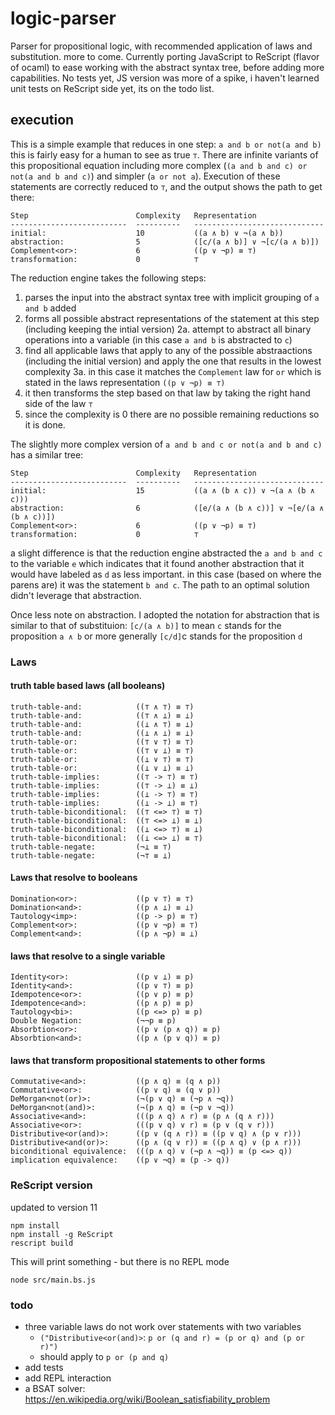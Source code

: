 # logic-parser
Parser for propositional logic, with recommended application of laws and substitution. more to come. Currently
porting JavaScript to ReScript (flavor of ocaml) to ease working with the abstract syntax tree, before adding
more capabilities.  No tests yet, JS version was more of a spike, i haven't learned unit tests on ReScript side yet,
its on the todo list.


## execution
This is a simple example that reduces in one step: `a and b or not(a and b)` this is fairly easy for a human to see 
as true `⊤`.  There are infinite variants of this propositional equation including more complex 
(`(a and b and c) or not(a and b and c)`) and simpler (`a or not a`).  Execution of these statements are correctly 
reduced to `⊤`, and the output shows the path to get there:
```
Step                        Complexity   Representation
--------------------------  ----------   -----------------------------
initial:                    10           ((a ∧ b) ∨ ¬(a ∧ b))
abstraction:                5            ([c/(a ∧ b)] ∨ ¬[c/(a ∧ b)])
Complement<or>:             6            ((p ∨ ¬p) ≡ ⊤)
transformation:             0            ⊤
```
The reduction engine takes the following steps:
1. parses the input into the abstract syntax tree with implicit grouping of `a and b` added
2. forms all possible abstract representations of the statement at this step (including keeping the intial version)
2a. attempt to abstract all binary operations into a variable (in this case `a and b` is abstracted to `c`)
3. find all applicable laws that apply to any of the possible abstraactions (including the initial version) 
     and apply the one that results in the lowest complexity
3a. in this case it matches the `Complement` law for `or` which is stated in the laws representation `((p ∨ ¬p) ≡ ⊤)`
4. it then transforms the step based on that law by taking the right hand side of the law  `⊤` 
5. since the complexity is 0 there are no possible remaining reductions so it is done.

The slightly more complex version of `a and b and c or not(a and b and c)` has a similar tree:
```
Step                        Complexity   Representation
--------------------------  ----------   -----------------------------
initial:                    15           ((a ∧ (b ∧ c)) ∨ ¬(a ∧ (b ∧ c)))
abstraction:                6            ([e/(a ∧ (b ∧ c))] ∨ ¬[e/(a ∧ (b ∧ c))])
Complement<or>:             6            ((p ∨ ¬p) ≡ ⊤)
transformation:             0            ⊤
```
a slight difference is that the reduction engine abstracted the `a and b and c` to the variable `e` which indicates
that it found another abstraction that it would have labeled as `d`  as less important.  in this case 
(based on where the parens are) it was the statement `b and c`. The path to an optimal solution didn't leverage 
that abstraction.

Once less note on abstraction.  I adopted the notation for abstraction that is similar to that of substituion:
`[c/(a ∧ b)]` to mean `c` stands for the proposition `a ∧ b` or more generally `[c/d]`c stands for the proposition `d`

### Laws
#### truth table based laws (all booleans)
```
truth-table-and:            ((⊤ ∧ ⊤) ≡ ⊤)
truth-table-and:            ((⊤ ∧ ⊥) ≡ ⊥)
truth-table-and:            ((⊥ ∧ ⊤) ≡ ⊥)
truth-table-and:            ((⊥ ∧ ⊥) ≡ ⊥)
truth-table-or:             ((⊤ ∨ ⊤) ≡ ⊤)
truth-table-or:             ((⊤ ∨ ⊥) ≡ ⊤)
truth-table-or:             ((⊥ ∨ ⊤) ≡ ⊤)
truth-table-or:             ((⊥ ∨ ⊥) ≡ ⊥)
truth-table-implies:        ((⊤ -> ⊤) ≡ ⊤)
truth-table-implies:        ((⊤ -> ⊥) ≡ ⊥)
truth-table-implies:        ((⊥ -> ⊤) ≡ ⊤)
truth-table-implies:        ((⊥ -> ⊥) ≡ ⊤)
truth-table-biconditional:  ((⊤ <=> ⊤) ≡ ⊤)
truth-table-biconditional:  ((⊤ <=> ⊥) ≡ ⊥)
truth-table-biconditional:  ((⊥ <=> ⊤) ≡ ⊥)
truth-table-biconditional:  ((⊥ <=> ⊥) ≡ ⊤)
truth-table-negate:         (¬⊥ ≡ ⊤)
truth-table-negate:         (¬⊤ ≡ ⊥)
```
#### Laws that resolve to booleans
```
Domination<or>:             ((p ∨ ⊤) ≡ ⊤)
Domination<and>:            ((p ∧ ⊥) ≡ ⊥)
Tautology<imp>:             ((p -> p) ≡ ⊤)
Complement<or>:             ((p ∨ ¬p) ≡ ⊤)
Complement<and>:            ((p ∧ ¬p) ≡ ⊥)
```
#### laws that resolve to a single variable
```
Identity<or>:               ((p ∨ ⊥) ≡ p)
Identity<and>:              ((p ∨ ⊤) ≡ p)
Idempotence<or>:            ((p ∨ p) ≡ p)
Idempotence<and>:           ((p ∧ p) ≡ p)
Tautology<bi>:              ((p <=> p) ≡ p)
Double Negation:            (¬¬p ≡ p)
Absorbtion<or>:             ((p ∨ (p ∧ q)) ≡ p)
Absorbtion<and>:            ((p ∧ (p ∨ q)) ≡ p)
```
#### laws that transform propositional statements to other forms
```
Commutative<and>:           ((p ∧ q) ≡ (q ∧ p))
Commutative<or>:            ((p ∨ q) ≡ (q ∨ p))
DeMorgan<not(or)>:          (¬(p ∨ q) ≡ (¬p ∧ ¬q))
DeMorgan<not(and)>:         (¬(p ∧ q) ≡ (¬p ∨ ¬q))
Associative<and>:           (((p ∧ q) ∧ r) ≡ (p ∧ (q ∧ r)))
Associative<or>:            (((p ∨ q) ∨ r) ≡ (p ∨ (q ∨ r)))
Distributive<or(and)>:      ((p ∨ (q ∧ r)) ≡ ((p ∨ q) ∧ (p ∨ r)))
Distributive<and(or)>:      ((p ∧ (q ∨ r)) ≡ ((p ∧ q) ∨ (p ∧ r)))
biconditional equivalence:  (((p ∧ q) ∨ (¬p ∧ ¬q)) ≡ (p <=> q))
implication equivalence:    ((p ∨ ¬q) ≡ (p -> q))
```

### ReScript version
updated to version 11
```
npm install
npm install -g ReScript
rescript build
```
This will print something - but there is no REPL mode
```
node src/main.bs.js
```

### todo
* three variable laws do not work over statements with two variables
  * `("Distributive<or(and)>`: `p or (q and r) = (p or q) and (p or r)")`
  * should apply to `p or (p and q)` 
* add tests
* add REPL interaction
* a BSAT solver: https://en.wikipedia.org/wiki/Boolean_satisfiability_problem